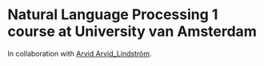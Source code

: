 # Natural Language Processing 1 course at University van Amsterdam

In collaboration with [Arvid Arvid_Lindström](https://github.com/Arvidsmile).
